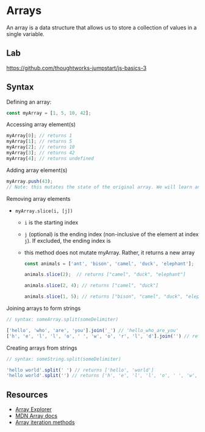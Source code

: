 # Arrays

An array is a data structure that allows us to store a collection of values in a single variable.

## Lab

https://github.com/thoughtworks-jumpstart/js-basics-3

## Syntax

Defining an array:

```javascript
const myArray = [1, 5, 10, 42];
```

Accessing array element\(s\)

```javascript
myArray[0]; // returns 1
myArray[1]; // returns 5
myArray[2]; // returns 10
myArray[3]; // returns 42
myArray[4]; // returns undefined
```

Adding array element\(s\)

```javascript
myArray.push(43);
// Note: this mutates the state of the original array. We will learn another way of doing this in the ES6 chapter that does not mutate the original array
```

Removing array elements

* `myArray.slice(i, [j])` 
  * `i` is the starting index
  * `j` \(optional\) is the ending index \(non-inclusive of the element at index `j`\). If excluded, the ending index is
  * this method does not mutate myArray. Rather, it returns a new array

	```javascript
	const animals = ['ant', 'bison', 'camel', 'duck', 'elephant'];

	animals.slice(2);  // returns ["camel", "duck", "elephant"]

	animals.slice(2, 4); // returns ["camel", "duck"]

	animals.slice(1, 5); // returns ["bison", "camel", "duck", "elephant"]
	```

Joining arrays to form strings

```javascript
// syntax: someArray.split(someDelimiter)

['hello', 'who', 'are', 'you'].join('_') // 'hello_who_are_you'
['h', 'e', 'l', 'l', 'o', ' ', 'w', 'o', 'r', 'l', 'd'].join('') // returns 'hello world'
```

Creating arrays from strings

```javascript
// syntax: someString.split(someDelimiter)

'hello world'.split(' ') // returns ['hello', 'world']
'hello world'.split('') // returns ['h', 'e', 'l', 'l', 'o', ' ', 'w', 'o', 'r', 'l', 'd']
```

## Resources

* [Array Explorer](https://sdras.github.io/array-explorer/)
* [MDN Array docs](https://developer.mozilla.org/en-US/docs/Web/JavaScript/Reference/Global_Objects/Array/prototype)
* [Array iteration methods](https://developer.mozilla.org/en-US/docs/Web/JavaScript/Reference/Global_Objects/Array/prototype#Iteration_methods)
